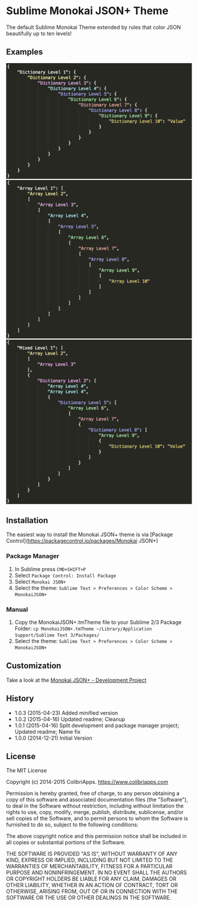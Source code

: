 # Sublime Monokai JSON+ Theme
 
The default Sublime Monokai Theme extended by rules that color JSON beautifully up to ten levels!

## Examples
![alt text](img/dictionary.png "Dictionary")
![alt text](img/array.png "Array")
![alt text](img/mixed.png "Mixed")

## Installation

The easiest way to install the Monokai JSON+ theme is via [Package Control](https://packagecontrol.io/packages/Monokai JSON+)

### Package Manager
1. In Sublime press `CMD+SHIFT+P`
2. Select `Package Control: Install Package`
3. Select `Monokai JSON+`
4. Select the theme: `Sublime Text > Preferences > Color Scheme > MonokaiJSON+`


### Manual
1. Copy the MonokaiJSON+.tmTheme file to your Sublime 2/3 Package Folder:
	`cp MonokaiJSON+.tmTheme ~/Library/Application Support/Sublime Text 3/Packages/`
2. Select the theme: `Sublime Text > Preferences > Color Scheme > MonokaiJSON+`

## Customization

Take a look at the [Monokai JSON+ - Development Project](https://github.com/ColibriApps/MonokaiJsonPlus-Development)

## History

- 1.0.3 (2015-04-23) Added minified version
- 1.0.2 (2015-04-16) Updated readme; Cleanup
- 1.0.1 (2015-04-16) Split development and package manager project; Updated readme; Name fix
- 1.0.0 (2014-12-21) Initial Version

## License
 
The MIT License

Copyright (c) 2014-2015 ColibriApps. https://www.colibriapps.com

Permission is hereby granted, free of charge, to any person obtaining a copy
of this software and associated documentation files (the "Software"), to deal
in the Software without restriction, including without limitation the rights
to use, copy, modify, merge, publish, distribute, sublicense, and/or sell
copies of the Software, and to permit persons to whom the Software is
furnished to do so, subject to the following conditions:

The above copyright notice and this permission notice shall be included in
all copies or substantial portions of the Software.

THE SOFTWARE IS PROVIDED "AS IS", WITHOUT WARRANTY OF ANY KIND, EXPRESS OR
IMPLIED, INCLUDING BUT NOT LIMITED TO THE WARRANTIES OF MERCHANTABILITY,
FITNESS FOR A PARTICULAR PURPOSE AND NONINFRINGEMENT. IN NO EVENT SHALL THE
AUTHORS OR COPYRIGHT HOLDERS BE LIABLE FOR ANY CLAIM, DAMAGES OR OTHER
LIABILITY, WHETHER IN AN ACTION OF CONTRACT, TORT OR OTHERWISE, ARISING FROM,
OUT OF OR IN CONNECTION WITH THE SOFTWARE OR THE USE OR OTHER DEALINGS IN
THE SOFTWARE.
